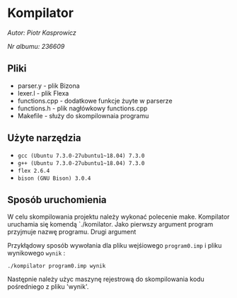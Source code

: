 # Kompilator

*Autor: Piotr Kasprowicz*

*Nr albumu: 236609*

## Pliki
- parser.y - plik Bizona
- lexer.l - plik Flexa
- functions.cpp - dodatkowe funkcje żuyte w parserze
- functions.h - plik nagłówkowy functions.cpp
- Makefile - służy do skompilownaia programu

## Użyte narzędzia
- `gcc (Ubuntu 7.3.0-27ubuntu1~18.04) 7.3.0`
- `g++ (Ubuntu 7.3.0-27ubuntu1~18.04) 7.3.0`
- `flex 2.6.4`
- `bison (GNU Bison) 3.0.4`

## Sposób uruchomienia
W celu skompilowania projektu należy wykonać polecenie make.
Kompilator uruchamia się komendą `./komilator. Jako pierwszy argument program przyjmuje nazwę programu. Drugi argument 

Przykłądowy sposób wywołania dla pliku wejśiowego `program0.imp` i pliku wynikowego `wynik` :

```./kompilator program0.imp wynik```

Następnie należy użyc maszynę rejestrową do skompilowania kodu pośredniego z pliku 'wynik'.
